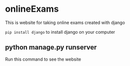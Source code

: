 # onlineExams
This is website for taking online exams created with django

```pip install django``` to install django on your computer

## python manage.py runserver

Run this command to see the website
